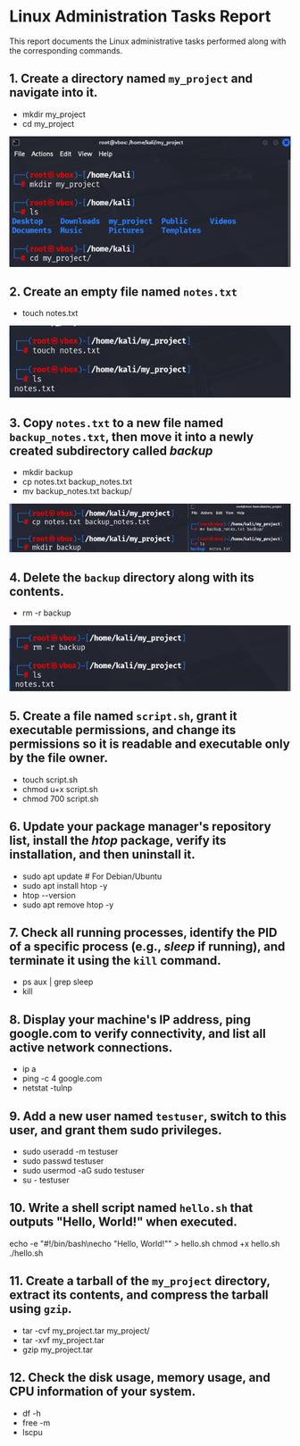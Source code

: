 # Linux Administration Tasks Report

This report documents the Linux administrative tasks performed along with the corresponding commands.

## 1. Create a directory named `my_project` and navigate into it.
 - mkdir my_project
 - cd my_project
 
  ![](https://github.com/deepthiii33/sapienceintern/blob/main/task2/screenshots/creating_naviagting_directory.png)

## 2. Create an empty file named `notes.txt`
 - touch notes.txt

 ![](https://github.com/deepthiii33/sapienceintern/blob/main/task2/screenshots/create_empty_file.png)

## 3. Copy `notes.txt` to a new file named `backup_notes.txt`, then move it into a newly created subdirectory called *backup*
 - mkdir backup
 - cp notes.txt backup_notes.txt
 - mv backup_notes.txt backup/

![](https://github.com/deepthiii33/sapienceintern/blob/main/task2/screenshots/copy_move.png)

## 4. Delete the `backup` directory along with its contents.
 - rm -r backup

![](https://github.com/deepthiii33/sapienceintern/blob/main/task2/screenshots/delete_files.png)
## 5. Create a file named `script.sh`, grant it executable permissions, and change its permissions so it is readable and executable only by the file owner.
 - touch script.sh
 - chmod u+x script.sh
 - chmod 700 script.sh

## 6. Update your package manager's repository list, install the *htop* package, verify its installation, and then uninstall it.
 - sudo apt update  # For Debian/Ubuntu
 - sudo apt install htop -y
 - htop --version
 - sudo apt remove htop -y


## 7. Check all running processes, identify the PID of a specific process (e.g., *sleep* if running), and terminate it using the `kill` command.
 - ps aux | grep sleep
 - kill <PID>

## 8. Display your machine's IP address, ping google.com to verify connectivity, and list all active network connections.
 - ip a
 - ping -c 4 google.com
-  netstat -tulnp

## 9. Add a new user named `testuser`, switch to this user, and grant them sudo privileges.
 - sudo useradd -m testuser
 - sudo passwd testuser
 - sudo usermod -aG sudo testuser
 - su - testuser


## 10. Write a shell script named `hello.sh` that outputs "Hello, World!" when executed.
echo -e "#!/bin/bash\necho \"Hello, World!\"" > hello.sh
chmod +x hello.sh
./hello.sh


## 11. Create a tarball of the `my_project` directory, extract its contents, and compress the tarball using `gzip`.
 - tar -cvf my_project.tar my_project/
 - tar -xvf my_project.tar
 - gzip my_project.tar

## 12. Check the disk usage, memory usage, and CPU information of your system.
 - df -h
 - free -m
 - lscpu




